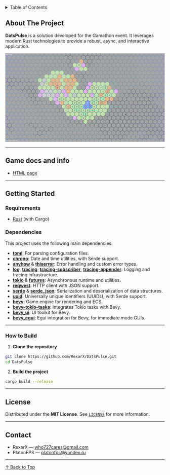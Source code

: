 <a name="readme-top"></a>

<details>
  <summary>Table of Contents</summary>

- [About The Project](#about-the-project)
- [Documentation](#documentation)
- [Getting Started](#getting-started)
  - [Requirements](#requirements)
  - [Dependencies](#dependencies)
  - [How to Build](#how-to-build)
- [License](#license)
- [Contact](#contact)
</details>

## About The Project

**DatsPulse** is a solution developed for the Gamathon event.
It leverages modern Rust technologies to provide a robust, async, and interactive application.

![screenshot](images/img1.png)

---

## Game docs and info

- [HTML page](docs/datspulse_docs.html)

---

## Getting Started

### Requirements

- [Rust](https://www.rust-lang.org/tools/install) (with Cargo)

### Dependencies

This project uses the following main dependencies:

- **[toml](https://crates.io/crates/toml)**: For parsing configuration files.
- **[chrono](https://crates.io/crates/chrono)**: Date and time utilities, with Serde support.
- **[anyhow](https://crates.io/crates/anyhow)** & **[thiserror](https://crates.io/crates/thiserror)**: Error handling and custom error types.
- **[log](https://crates.io/crates/log)**, **[tracing](https://crates.io/crates/tracing)**, **[tracing-subscriber](https://crates.io/crates/tracing-subscriber)**, **[tracing-appender](https://crates.io/crates/tracing-appender)**: Logging and tracing infrastructure.
- **[tokio](https://crates.io/crates/tokio)** & **[futures](https://crates.io/crates/futures)**: Asynchronous runtime and utilities.
- **[reqwest](https://crates.io/crates/reqwest)**: HTTP client with JSON support.
- **[serde](https://crates.io/crates/serde)** & **[serde_json](https://crates.io/crates/serde_json)**: Serialization and deserialization of data structures.
- **[uuid](https://crates.io/crates/uuid)**: Universally unique identifiers (UUIDs), with Serde support.
- **[bevy](https://crates.io/crates/bevy)**: Game engine for rendering and ECS.
- **[bevy-tokio-tasks](https://crates.io/crates/bevy-tokio-tasks)**: Integrates Tokio tasks with Bevy.
- **[bevy_ui](https://crates.io/crates/bevy_ui)**: UI toolkit for Bevy.
- **[bevy_egui](https://crates.io/crates/bevy_egui)**: Egui integration for Bevy, for immediate mode GUIs.

---

### How to Build

1. **Clone the repository**

```sh
git clone https://github.com/RexarX/DatsPulse.git
cd DatsPulse
```

2. **Build the project**

```sh
cargo build --release
```

---

## License

Distributed under the **MIT License**. See [`LICENSE`](LICENSE) for more information.

---

## Contact

- RexarX — [who727cares@gmail.com](mailto:who727cares@gmail.com)
- PlatonFPS — [platonfps@yandex.ru](mailto:platonfps@yandex.ru)

---

[↑ Back to Top](#readme-top)
